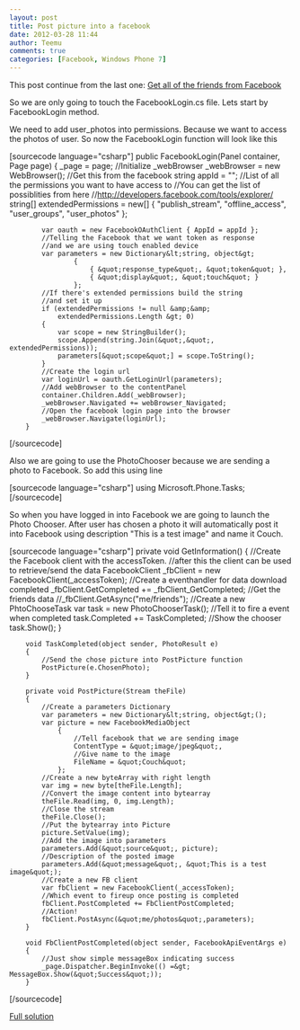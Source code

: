 ```yaml
---
layout: post
title: Post picture into a facebook
date: 2012-03-28 11:44
author: Teemu
comments: true
categories: [Facebook, Windows Phone 7]
---
```

This post continue from the last one: <a href="http://www.tapanila.net/get-friends-from-facebook/">Get all of the friends from Facebook</a>

So we are only going to touch the FacebookLogin.cs file.
Lets start by FacebookLogin method.

We need to add user_photos into permissions.
Because we want to access the photos of user.
So now the FacebookLogin function will look like this

<!--more-->

[sourcecode language="csharp"]
public FacebookLogin(Panel container, Page page)
        {
            _page = page;
            //Initialize _webBrowser
            _webBrowser = new WebBrowser();
            //Get this from the facebook
            string appId = &quot;&quot;;
            //List of all the permissions you want to have access to
            //You can get the list of possiblities from here
            //http://developers.facebook.com/tools/explorer/
            string[] extendedPermissions = new[] {
                &quot;publish_stream&quot;,
                &quot;offline_access&quot;,
                &quot;user_groups&quot;,
                &quot;user_photos&quot;
            };

            var oauth = new FacebookOAuthClient { AppId = appId };
            //Telling the Facebook that we want token as response
            //and we are using touch enabled device
            var parameters = new Dictionary&lt;string, object&gt;
                    {
                        { &quot;response_type&quot;, &quot;token&quot; },
                        { &quot;display&quot;, &quot;touch&quot; }
                    };
            //If there's extended permissions build the string
            //and set it up
            if (extendedPermissions != null &amp;&amp;
                extendedPermissions.Length &gt; 0)
            {
                var scope = new StringBuilder();
                scope.Append(string.Join(&quot;,&quot;, extendedPermissions));
                parameters[&quot;scope&quot;] = scope.ToString();
            }
            //Create the login url
            var loginUrl = oauth.GetLoginUrl(parameters);
            //Add webBrowser to the contentPanel
            container.Children.Add(_webBrowser);
            _webBrowser.Navigated += webBrowser_Navigated;
            //Open the facebook login page into the browser
            _webBrowser.Navigate(loginUrl);
        }
[/sourcecode]


Also we are going to use the PhotoChooser because we are sending a photo to Facebook.
So add this using line

[sourcecode language="csharp"]
using Microsoft.Phone.Tasks;
[/sourcecode]

So when you have logged in into Facebook we are going to launch the Photo Chooser.
After user has chosen a photo it will automatically post it into Facebook using description "This is a test image" and name it Couch.

[sourcecode language="csharp"]
        private void GetInformation()
        {
            //Create the Facebook client with the accessToken.
            //after this the client can be used to retrieve/send the data
            FacebookClient _fbClient = new FacebookClient(_accessToken);
            //Create a eventhandler for data download completed
            _fbClient.GetCompleted += _fbClient_GetCompleted;
            //Get the friends data
            //_fbClient.GetAsync(&quot;me/friends&quot;);
            //Create a new PhtoChooseTask
            var task = new PhotoChooserTask();
            //Tell it to fire a event when completed
            task.Completed += TaskCompleted;
            //Show the chooser
            task.Show();
        }

        void TaskCompleted(object sender, PhotoResult e)
        {
            //Send the chose picture into PostPicture function
            PostPicture(e.ChosenPhoto);
        }

        private void PostPicture(Stream theFile)
        {
            //Create a parameters Dictionary
            var parameters = new Dictionary&lt;string, object&gt;();
            var picture = new FacebookMediaObject
                {
                    //Tell facebook that we are sending image
                    ContentType = &quot;image/jpeg&quot;,
                    //Give name to the image
                    FileName = &quot;Couch&quot;
                };
            //Create a new byteArray with right length
            var img = new byte[theFile.Length];
            //Convert the image content into bytearray
            theFile.Read(img, 0, img.Length);
            //Close the stream
            theFile.Close();
            //Put the bytearray into Picture
            picture.SetValue(img);
            //Add the image into parameters
            parameters.Add(&quot;source&quot;, picture);
            //Description of the posted image
            parameters.Add(&quot;message&quot;, &quot;This is a test image&quot;);
            //Create a new FB client
            var fbClient = new FacebookClient(_accessToken);
            //Which event to fireup once posting is completed
            fbClient.PostCompleted += FbClientPostCompleted;
            //Action!
            fbClient.PostAsync(&quot;me/photos&quot;,parameters);
        }

        void FbClientPostCompleted(object sender, FacebookApiEventArgs e)
        {
            //Just show simple messageBox indicating success
            _page.Dispatcher.BeginInvoke(() =&gt; MessageBox.Show(&quot;Success&quot;));
        }
[/sourcecode]

<a href="http://tapanila.azurewebsites.net/wp-content/uploads/2012/03/FacebookPictureExample.rar">Full solution</a>
